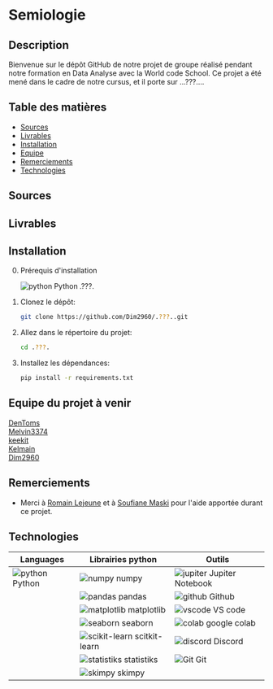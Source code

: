# Semiologie

## Description
Bienvenue sur le dépôt GitHub de notre projet de groupe réalisé pendant notre formation en Data Analyse avec la World code School. Ce projet a été mené dans le cadre de notre cursus, et il porte sur ...???....


## Table des matières
- [Sources](#sources)
- [Livrables](#livrables)
- [Installation](#installation)
- [Equipe](#equipe)
- [Remerciements](#remerciements)
- [Technologies](#technologies)

## Sources

    
## Livrables



## Installation
0. Prérequis d'installation
    
    ![python](img_readme/python-color.svg) Python .???.
    
1. Clonez le dépôt:
    ```sh
    git clone https://github.com/Dim2960/.???..git
    ```
2. Allez dans le répertoire du projet:
    ```sh
    cd .???.
    ```
3. Installez les dépendances:
    ```sh
    pip install -r requirements.txt
    ```


## Equipe du projet à venir

[DenToms](https://github.com/DenToms)  
[Melvin3374](https://github.com/Melvin3374)  
[keekit](https://github.com/keekit)  
[Kelmain](https://github.com/Kelmain)  
[Dim2960](https://github.com/Dim2960)

## Remerciements

- Merci à [Romain Lejeune](https://github.com/Vaelastraszz) et à [Soufiane Maski](https://github.com/) pour l'aide apportée durant ce projet.

## Technologies
| Languages | Librairies python | Outils |
|-----------|------------------|--------|
| ![python](img_readme/python-color.svg) Python | ![numpy](img_readme/numpy-color.svg) numpy | ![jupiter](img_readme/jupyter-color.svg) Jupiter Notebook |
| | ![pandas](img_readme/pandas-color.svg) pandas | ![github](img_readme/github-color.svg) Github |
| | ![matplotlib](img_readme/python-color.svg) matplotlib | ![vscode](img_readme/visualstudiocode-color.svg) VS code |
| | ![seaborn](img_readme/python-color.svg) seaborn | ![colab](img_readme/googlecolab-color.svg) google colab |
| | ![scikit-learn](img_readme/scikitlearn-color.svg) scitkit-learn | ![discord](img_readme/discord-color.svg) Discord |
| | ![statistiks](img_readme/python-color.svg) statistiks | ![Git](img_readme/scikitlearn-color.svg) Git |
| | ![skimpy](img_readme/python-color.svg) skimpy | |

